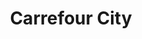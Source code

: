 ---
title: "Carrefour City"
url: /toulouse/carrefour-city-rue-charles-de-remusat/
shop: supermarché
---